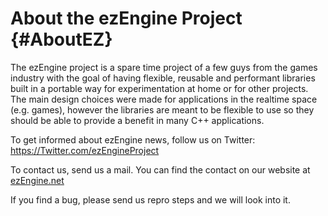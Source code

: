 About the ezEngine Project {#AboutEZ}
==========================

The ezEngine project is a spare time project of a few guys from the games industry with the goal of having flexible, reusable and performant libraries built in a portable way for experimentation at home or for other projects. The main design choices were made for applications in the realtime space (e.g. games), however the libraries are meant to be flexible to use so they should be able to provide a benefit in many C++ applications. 

To get informed about ezEngine news, follow us on Twitter: <a href="https://Twitter.com/ezEngineProject">https://Twitter.com/ezEngineProject</a>

To contact us, send us a mail. You can find the contact on our website at <a href="http://ezEngine.net">ezEngine.net</a>

If you find a bug, please send us repro steps and we will look into it.

